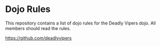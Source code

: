 Dojo Rules
==========

This repository contains a list of dojo rules for the Deadly Vipers dojo.  All members should read the rules.

https://github.com/deadlyvipers


